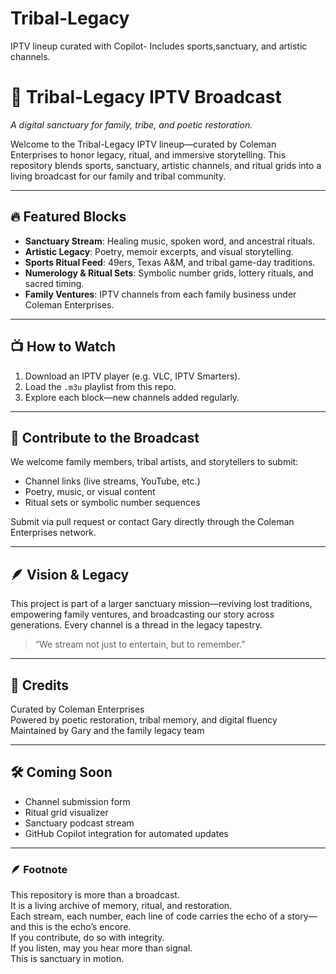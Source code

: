 # Tribal-Legacy
IPTV lineup curated with Copilot- Includes sports,sanctuary, and artistic channels.
# 📡 Tribal-Legacy IPTV Broadcast  
*A digital sanctuary for family, tribe, and poetic restoration.*

Welcome to the Tribal-Legacy IPTV lineup—curated by Coleman Enterprises to honor legacy, ritual, and immersive storytelling. This repository blends sports, sanctuary, artistic channels, and ritual grids into a living broadcast for our family and tribal community.

---

## 🔥 Featured Blocks

- **Sanctuary Stream**: Healing music, spoken word, and ancestral rituals.
- **Artistic Legacy**: Poetry, memoir excerpts, and visual storytelling.
- **Sports Ritual Feed**: 49ers, Texas A&M, and tribal game-day traditions.
- **Numerology & Ritual Sets**: Symbolic number grids, lottery rituals, and sacred timing.
- **Family Ventures**: IPTV channels from each family business under Coleman Enterprises.

---

## 📺 How to Watch

1. Download an IPTV player (e.g. VLC, IPTV Smarters).
2. Load the `.m3u` playlist from this repo.
3. Explore each block—new channels added regularly.

---

## 🤝 Contribute to the Broadcast

We welcome family members, tribal artists, and storytellers to submit:
- Channel links (live streams, YouTube, etc.)
- Poetry, music, or visual content
- Ritual sets or symbolic number sequences

Submit via pull request or contact Gary directly through the Coleman Enterprises network.

---

## 🪶 Vision & Legacy

This project is part of a larger sanctuary mission—reviving lost traditions, empowering family ventures, and broadcasting our story across generations. Every channel is a thread in the legacy tapestry.

> “We stream not just to entertain, but to remember.”

---

## 🧭 Credits

Curated by Coleman Enterprises  
Powered by poetic restoration, tribal memory, and digital fluency  
Maintained by Gary and the family legacy team

---

## 🛠️ Coming Soon

- Channel submission form  
- Ritual grid visualizer  
- Sanctuary podcast stream  
- GitHub Copilot integration for automated updates
---

### 🪶 Footnote

This repository is more than a broadcast.  
It is a living archive of memory, ritual, and restoration.  
Each stream, each number, each line of code carries the echo of a story—  
and this is the echo’s encore.  
If you contribute, do so with integrity.  
If you listen, may you hear more than signal.  
This is sanctuary in motion.
